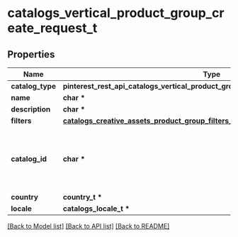 # catalogs_vertical_product_group_create_request_t

## Properties
Name | Type | Description | Notes
------------ | ------------- | ------------- | -------------
**catalog_type** | **pinterest_rest_api_catalogs_vertical_product_group_create_request_CATALOGTYPE_e** |  | 
**name** | **char \*** |  | 
**description** | **char \*** |  | [optional] 
**filters** | [**catalogs_creative_assets_product_group_filters_t**](catalogs_creative_assets_product_group_filters.md) \* |  | 
**catalog_id** | **char \*** | Catalog id pertaining to the creative assets product group. | 
**country** | **country_t \*** |  | 
**locale** | **catalogs_locale_t \*** |  | 

[[Back to Model list]](../README.md#documentation-for-models) [[Back to API list]](../README.md#documentation-for-api-endpoints) [[Back to README]](../README.md)



